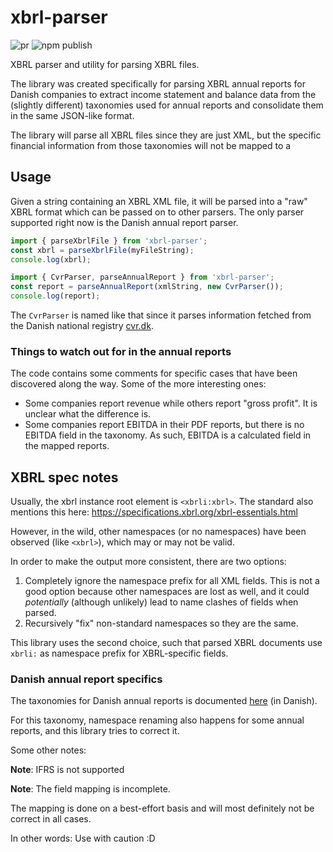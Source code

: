 # xbrl-parser

![pr](https://github.com/exitplanner/xbrl-parser/actions/workflows/node.js.yml/badge.svg)
![npm publish](https://github.com/exitplanner/xbrl-parser/actions/workflows/npm-publish.yml/badge.svg)

XBRL parser and utility for parsing XBRL files.

The library was created specifically for parsing XBRL annual reports for Danish companies to extract income statement and balance data from the (slightly different) taxonomies used for annual reports and consolidate them in the same JSON-like format.

The library will parse all XBRL files since they are just XML, but the specific financial information from those taxonomies will not be mapped to a 

## Usage

Given a string containing an XBRL XML file, it will be parsed into a "raw" XBRL format which can be passed on to other parsers. The only parser supported right now is the Danish annual report parser.

```js
import { parseXbrlFile } from 'xbrl-parser';
const xbrl = parseXbrlFile(myFileString);
console.log(xbrl);
```

```js
import { CvrParser, parseAnnualReport } from 'xbrl-parser';
const report = parseAnnualReport(xmlString, new CvrParser());
console.log(report);
```

The `CvrParser` is named like that since it parses information fetched from the Danish national registry [cvr.dk](cvr.dk).

### Things to watch out for in the annual reports

The code contains some comments for specific cases that have been discovered along the way. Some of the more interesting ones:

- Some companies report revenue while others report "gross profit". It is unclear what the difference is.
- Some companies report EBITDA in their PDF reports, but there is no EBITDA field in the taxonomy. As such, EBITDA is a calculated field in the mapped reports.

## XBRL spec notes

Usually, the xbrl instance root element is `<xbrli:xbrl>`.
The standard also mentions this here: https://specifications.xbrl.org/xbrl-essentials.html

However, in the wild, other namespaces (or no namespaces) have been observed (like `<xbrl>`), which may or may not be valid.

In order to make the output more consistent, there are two options:
1. Completely ignore the namespace prefix for all XML fields. This is not a good option because other namespaces are lost as well, and it could *potentially* (although unlikely) lead to name clashes of fields when parsed.
2. Recursively "fix" non-standard namespaces so they are the same.

This library uses the second choice, such that parsed XBRL documents use `xbrli:` as namespace prefix for XBRL-specific fields.

### Danish annual report specifics

The taxonomies for Danish annual reports is documented [here](https://erhvervsstyrelsen.dk/vejledning-teknisk-vejledning-og-dokumentation-regnskab-20-taksonomier-aktuelle) (in Danish).

For this taxonomy, namespace renaming also happens for some annual reports, and this library tries to correct it.

Some other notes:

**Note**: IFRS is not supported

**Note**: The field mapping is incomplete.

The mapping is done on a best-effort basis and will most definitely not be correct in all cases.

In other words: Use with caution :D
